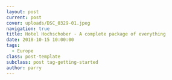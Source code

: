 ```yaml
---
layout: post
current: post
cover: uploads/DSC_0329-01.jpeg
navigation: true
title: Hotel Hochschober - A complete package of everything
date: 2018-10-15 10:00:00
tags:
  - Europe
class: post-template
subclass: post tag-getting-started
author: parry
---
```

